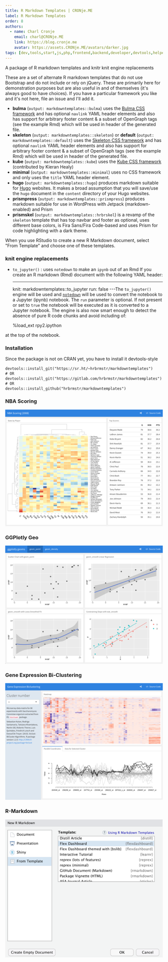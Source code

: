 ```yaml
---
title: R Markdown Templates | CRONje.ME
label: R Markdown Templates
order: 8
authors:
  - name: Charl Cronje
    email: charl@CRONje.ME
    link: https://blog.cronje.me
    avatar: https://assets.CRONje.ME/avatars/darker.jpg
tags: [dev,tools,start,js,php,frontend,backend,developer,devtools,helpers,log]
---
```

A package of R markdown templates and knitr knit engine replacements

These are a set of alternate R markdown templates that do not use Bootstrap and do not include or rely on jQuery. These are primarily here for demonstration purposes but are also useful in and of themselves (it's always good to have choices). If you have a particular framework you like and it's not here, file an issue and I'll add it.

- **bulma** (`output: markdowntemplates::bulma`) uses the [Bulma CSS framework](http://bulma.io) and has optional `navlink` YAML header elements and also has support for arbitrary footer content & a subset of OpenGraph tags (see the example Rmd) which will be used in header of the generated file.
- **skeleton** (`output: markdowntemplates::skeleton`) or **default** (`output: markdowntemplates::default`) uses the [Skeleton CSS framework](http://getskeleton.com) and has optional `navlink` YAML header elements and also has support for arbitrary footer content & a subset of OpenGraph tags (see the example Rmd) which will be used in header of the generated file.
- **kube** (`output: markdowntemplates::kube`) uses the [Kube CSS framework](https://imperavi.com/kube/) (contributed by Kieran Healy)
- **minimal** (`output: markdowntemplates::minimal`) uses no CSS framework and only uses the `title` YAML header element.
- **hugo** (`output: markdowntemplates::hugo`) produces markdown suitable for [Hugo](https://gohugo.io/) websites. It makes a broad assumption that you will save/use the `hugo` document in the `content` directory of your Hugo websites. 
- **prismpress** (`output: markdowntemplates::prismpress`) produces markdown suitable for use in WordPress with Jetpack (markdown-enabled) and Prism
- **prismskel** (`output: markdowntemplates::hrbrskel`) is a revamp of
the `skeleton` template that has top navbar and footer as optional, uses different
base colors, is Fira Sans/Fira Code-based and uses Prism for code highlighting
with a dark theme.

When you use RStudio to create a new R Markdown document, select "From Template" and choose one of these templates.

### knit engine replacements

- `to_jupyter()` : uses `notedown` to make an `ipynb` out of an Rmd
If you create an R markdown (Rmd) document with the following YAML header:

    ---
    knit: markdowntemplates::to_jupyter
    run: false
    ---The `to_jupyter()` engine will be used and [`notedown`](https://github.com/aaren/notedown) will be used to convert the notebook to a Jupyter (ipynb) notebook. The `run` parameter is optional. If not present or set to `true` the notebook will be executed as it is converted to a Jupyter notebook. The engine is also now smart enough to detect the absence of pure R code chunks and avoid including of:

    %load_ext rpy2.ipython
    
at the top of the notebook.

### Installation

Since the package is not on CRAN yet, you have to install it devtools-style

```
devtools::install_git("https://sr.ht/~hrbrmstr/markdowntemplates")
# OR
devtools::install_git("https://gitlab.com/hrbrmstr/markdowntemplates")
# OR
devtools::install_github("hrbrmstr/markdowntemplates")
```

### NBA Scoring

![](img/1.png)

### GGPlotly Geo

![](img/2.png)

### Gene Expression Bi-Clustering

![](img/3.png)

### R-Markdown

![](img/4.png)